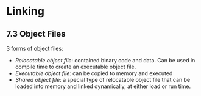 # Linking

## 7.3 Object Files

3 forms of object files:
+ *Relocatable object file*: contained binary code and data. Can be used in compile time to create an executable object file.
+ *Executable object file*: can be copied to memory and executed
+ *Shared object file*: a special type of relocatable object file that can be loaded into memory and linked dynamically, at either load or run time.

